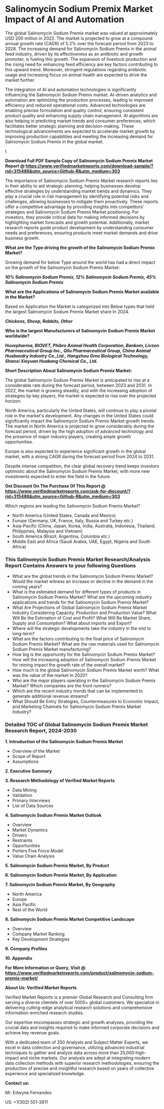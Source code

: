 <meta name="title" content="Global Salinomycin Sodium Premix Market Impact of AI and Automation"><meta name="description" content="The global Salinomycin Sodium Premix market was valued at approximately USD 200 million in 2022. The market is projected to grow at a compound annual growth rate (CAGR"><meta name="title" content="Salinomycin Sodium Premix Market Size, Share, Scope, Trends, Growth, Opportunities, Analysis, Forecast"><h1>Salinomycin Sodium Premix Market Impact of AI and Automation</h1><p>The global Salinomycin Sodium Premix market was valued at approximately USD 200 million in 2022. The market is projected to grow at a compound annual growth rate (CAGR) of 5.2% over the forecast period from 2023 to 2028. The increasing demand for Salinomycin Sodium Premix in the animal feed industry, driven by its effectiveness as an antibiotic and growth promoter, is fueling this growth. The expansion of livestock production and the rising need for enhancing feed efficiency are key factors contributing to this upward trend. Moreover, stringent regulations regarding antibiotic usage and increasing focus on animal health are expected to drive the market further.</p><p>The integration of AI and automation technologies is significantly influencing the Salinomycin Sodium Premix market. AI-driven analytics and automation are optimizing the production processes, leading to improved efficiency and reduced operational costs. Advanced technologies are enabling precise formulation and quality control, ensuring consistent product quality and enhancing supply chain management. AI algorithms are also helping in predicting market trends and consumer preferences, which facilitates better strategic planning and decision-making. These technological advancements are expected to accelerate market growth by improving production capabilities and meeting the increasing demand for Salinomycin Sodium Premix in the global market.</p>t</p><p id="" class=""><strong>Download Full PDF Sample Copy of Salinomycin Sodium Premix Market Report @ <a href="https://www.verifiedmarketreports.com/download-sample/?rid=315486&utm_source=Github-R&utm_medium=303" target="_blank">https://www.verifiedmarketreports.com/download-sample/?rid=315486&utm_source=Github-R&utm_medium=303</a></strong></p><p>The importance of&nbsp;Salinomycin Sodium Premix Market research reports lies in their ability to aid strategic planning, helping businesses develop effective strategies by understanding market trends and dynamics. They play a crucial role in risk management by identifying potential risks and challenges, allowing businesses to mitigate them proactively. These reports offer a competitive advantage by providing insights into competitors' strategies and Salinomycin Sodium Premix Market positioning. For investors, they provide critical data for making informed decisions by highlighting market forecasts and growth potential. Additionally, market research reports guide product development by understanding consumer needs and preferences, ensuring products meet market demands and drive business growth.</p><p><strong>What are the&nbsp;Type driving the growth of the Salinomycin Sodium Premix Market?</strong></p><p id="" class="">Growing demand for below Type around the world has had a direct impact on the growth of the Salinomycin Sodium Premix Market:</p><em><strong>10% Salinomycin Sodium Premix, 12% Salinomycin Sodium Premix, 45% Salinomycin Sodium Premix</strong></em></p><strong>What are the&nbsp;Applications&nbsp;of Salinomycin Sodium Premix Market available in the Market?</strong></p><p id="" class="">Based on Application the Market is categorized into Below types that held the largest Salinomycin Sodium Premix Market share In 2024.</p><em><strong>Chickens, Sheep, Rabbits, Other</strong></em></p><strong>Who is the largest Manufacturers of Salinomycin Sodium Premix Market worldwide?</strong></p><p><em><strong>Huvepharma, BIOVET, Phibro Animal Health Corporation, Bankom, Livzon Pharmaceutical Group Inc., Qilu Pharmaceutical Group, China Animal Husbandry Industry Co.,Ltd., Hangzhou Grne Biological Technology, Shanxi Xinyuan Huakang Chemical Co., Ltd.</strong></em></p><p id="" class=""><strong>Short Description About Salinomycin Sodium Premix Market:</strong></p><p>The global Salinomycin Sodium Premix Market is anticipated to rise at a considerable rate during the forecast period, between 2023 and 2031. In 2022, the market is growing steadily, and with the increasing adoption of strategies by key players, the market is expected to rise over the projected horizon.</p><p>North America, particularly the United States, will continue to play a pivotal role in the market's development. Any changes in the United States could significantly impact the Salinomycin Sodium Premix Market growth trends. The market in North America is projected to grow considerably during the forecast period, driven by the high adoption of advanced technology and the presence of major industry players, creating ample growth opportunities.</p><p>Europe is also expected to experience significant growth in the global market, with a strong CAGR during the forecast period from 2024 to 2031.</p><p>Despite intense competition, the clear global recovery trend keeps investors optimistic about the Salinomycin Sodium Premix Market, with more new investments expected to enter the field in the future.</p><p id="" class=""><strong>Get Discount On The Purchase Of This Report @ <a href="https://www.verifiedmarketreports.com/ask-for-discount/?rid=315486&utm_source=Github-R&utm_medium=303" target="_blank">https://www.verifiedmarketreports.com/ask-for-discount/?rid=315486&utm_source=Github-R&utm_medium=303</a></strong></p>Which regions are leading the Salinomycin Sodium Premix Market?</p><ul><li>North America (United States, Canada and Mexico)</li><li>Europe (Germany, UK, France, Italy, Russia and Turkey etc.)</li><li>Asia-Pacific (China, Japan, Korea, India, Australia, Indonesia, Thailand, Philippines, Malaysia and Vietnam)</li><li>South America (Brazil, Argentina, Columbia etc.)</li><li>Middle East and Africa (Saudi Arabia, UAE, Egypt, Nigeria and South Africa)</li></ul><h3 id="" class="">This Salinomycin Sodium Premix Market Research/Analysis Report Contains Answers to your following Questions</h3><ul><li>What are the global trends in the Salinomycin Sodium Premix Market? Would the market witness an increase or decline in the demand in the coming years?</li><li>What is the estimated demand for different types of products in Salinomycin Sodium Premix Market? What are the upcoming industry applications and trends for the Salinomycin Sodium Premix Market?</li><li>What Are Projections of Global Salinomycin Sodium Premix Market Industry Considering Capacity, Production and Production Value? What Will Be the Estimation of Cost and Profit? What Will Be Market Share, Supply and Consumption? What about imports and Export?</li><li>Where will the strategic developments take the industry in the mid to long-term?</li><li>What are the factors contributing to the final price of Salinomycin Sodium Premix Market? What are the raw materials used for Salinomycin Sodium Premix Market manufacturing?</li><li>How big is the opportunity for the Salinomycin Sodium Premix Market? How will the increasing adoption of Salinomycin Sodium Premix Market for mining impact the growth rate of the overall market?</li><li>How much is the global Salinomycin Sodium Premix Market worth? What was the value of the market In 2020?</li><li>Who are the major players operating in the Salinomycin Sodium Premix Market? Which companies are the front runners?</li><li>Which are the recent industry trends that can be implemented to generate additional revenue streams?</li><li>What Should Be Entry Strategies, Countermeasures to Economic Impact, and Marketing Channels for Salinomycin Sodium Premix Market Industry?</li></ul><h3 id="" class="">Detailed TOC of Global Salinomycin Sodium Premix Market Research Report, 2024-2030</h3><p id="" class=""><strong>1. Introduction of the Salinomycin Sodium Premix Market</strong></p><ul><li>Overview of the Market</li><li>Scope of Report</li><li>Assumptions</li></ul><p id="" class=""><strong>2. Executive Summary</strong></p><p id="" class=""><strong>3. Research Methodology of Verified Market Reports</strong></p><ul><li>Data Mining</li><li>Validation</li><li>Primary Interviews</li><li>List of Data Sources</li></ul><p id="" class=""><strong>4. Salinomycin Sodium Premix Market Outlook</strong></p><ul><li>Overview</li><li>Market Dynamics</li><li>Drivers</li><li>Restraints</li><li>Opportunities</li><li>Porters Five Force Model</li><li>Value Chain Analysis</li></ul><p id="" class=""><strong>5. Salinomycin Sodium Premix Market, By Product</strong></p><p id="" class=""><strong>6. Salinomycin Sodium Premix Market, By Application</strong></p><p id="" class=""><strong>7. Salinomycin Sodium Premix Market, By Geography</strong></p><ul><li>North America</li><li>Europe</li><li>Asia Pacific</li><li>Rest of the World</li></ul><p id="" class=""><strong>8. Salinomycin Sodium Premix Market Competitive Landscape</strong></p><ul><li>Overview</li><li>Company Market Ranking</li><li>Key Development Strategies</li></ul><p id="" class=""><strong>9. Company Profiles</strong></p><p id="" class=""><strong>10. Appendix</strong></p><p id="" class=""><strong>For More Information or Query, Visit @ <a href="https://www.verifiedmarketreports.com/product/salinomycin-sodium-premix-market/" target="_blank">https://www.verifiedmarketreports.com/product/salinomycin-sodium-premix-market/</a></strong></p><p id="" class=""><strong>About Us: Verified Market Reports</strong></p><p id="" class="">Verified Market Reports is a premier Global Research and Consulting firm serving a diverse clientele of over 5000+ global customers. We specialize in delivering cutting-edge analytical research solutions and comprehensive information-enriched research studies.</p><p id="" class="">Our expertise encompasses strategic and growth analyses, providing the crucial data and insights required to make informed corporate decisions and achieve key revenue goals.</p><p id="" class="">With a dedicated team of 250 Analysts and Subject Matter Experts, we excel in data collection and governance, utilizing advanced industrial techniques to gather and analyze data across more than 25,000 high-impact and niche markets. Our analysts are adept at integrating modern data collection methods with superior research methodologies, ensuring the production of precise and insightful research based on years of collective experience and specialized knowledge.</p><p id="" class=""><strong>Contact us:</strong></p><p id="" class="">Mr. Edwyne Fernandes</p><p id="" class="">US: +1(302) 551-2611</p>